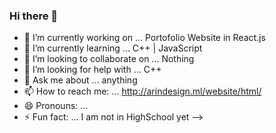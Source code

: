 ### Hi there 👋


- 🔭 I’m currently working on ... Portofolio Website in React.js
- 🌱 I’m currently learning ... C++ | JavaScript
- 👯 I’m looking to collaborate on ... Nothing
- 🤔 I’m looking for help with ... C++
- 💬 Ask me about ... anything
- 📫 How to reach me: ... http://arindesign.ml/website/html/
- 😄 Pronouns: ...
- ⚡ Fun fact: ... I am not in HighSchool yet
-->
